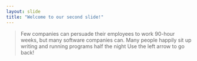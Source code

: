 ```yaml
---
layout: slide
title: "Welcome to our second slide!"
---
```

> Few companies can persuade their employees to work 90-hour weeks, but many software companies can. Many people happily sit up writing and running programs half the night
Use the left arrow to go back!
